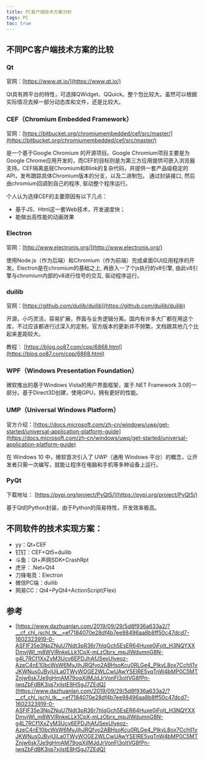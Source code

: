 ```yaml
---
title: PC客户端技术方案分析
tags: PC
toc: true
---
```



## 不同PC客户端技术方案的比较

### Qt

官网：[https://www.qt.io/](https://www.qt.io/)

Qt具有跨平台的特性，可选择QWidget、QQuick。整个包比较大。虽然可以根据实际情况去掉一部分动态库和文件，还是比较大。


### CEF（Chromium Embedded Framework）

官网：[https://bitbucket.org/chromiumembedded/cef/src/master/](https://bitbucket.org/chromiumembedded/cef/src/master/)

是一个基于Google Chromium 的开源项目。Google Chromium项目主要是为Google Chrome应用开发的，而CEF的目标则是为第三方应用提供可嵌入浏览器支持。CEF隔离底层Chromium和Blink的复杂代码，并提供一套产品级稳定的API，发布跟踪具体Chromium版本的分支，以及二进制包。
通过封装接口, 然后由chromium回调到自己的程序, 驱动整个程序运行。

个人认为选择CEF的主要原因有以下几点：

- 基于JS、Html这一套Web技术，开发速度快；
- 能做出高性能的动画效果


### Electron

官网：[http://www.electronjs.org/](http://www.electronjs.org/)


使用Node.js（作为后端）和Chromium（作为前端）完成桌面GUI应用程序的开发。Electron是在chromium的基础之上, 再嵌入一了个js执行的v8引擎, 由此v8引擎与chromium内部的v8进行信号的交互, 驱动程序运行。

### duilib

官网：[https://github.com/duilib/duilib](https://github.com/duilib/duilib)

开源，小巧灵活，容易扩展，界面与业务逻辑分离。国内有许多大厂都在用这个库，不过应该都进行过深入的定制，官方版本的更新并不频繁，文档跟其他几个比起来差距较大。

教程： [https://blog.oo87.com/cpp/6868.html](https://blog.oo87.com/cpp/6868.html)


### WPF（Windows Presentation Foundation）

微软推出的基于Windows Vista的用户界面框架，属于.NET Framework 3.0的一部分。基于Direct3D创建，使用GPU，拥有更好的性能。

### UMP（Universal Windows Platform）

官方介绍：[https://docs.microsoft.com/zh-cn/windows/uwp/get-started/universal-application-platform-guide](https://docs.microsoft.com/zh-cn/windows/uwp/get-started/universal-application-platform-guide)

在 Windows 10 中，微软首次引入了 UWP（通用 Windows 平台）的概念，让开发者只需一次编写，就能让程序在电脑和手机等多种设备上运行。

### PyQt

下载地址： [https://pypi.org/project/PyQt5/](https://pypi.org/project/PyQt5/)

基于Qt的Python封装，由于Python的简易特性，开发效率极高。



## 不同软件的技术实现方案：

- yy：Qt+CEF
- 钉钉：CEF+Qt5+duilib
- 斗鱼：Qt+声网SDK+CrashRpt
- 虎牙：.Net+Qt4
- 刀锋电竞：Electron
- 微信PC端：duilib
- 网易CC：Qt4+PyQt4+ActionScript(Flex)



## 参考

- [https://www.dazhuanlan.com/2019/09/29/5d8f936a633a2/?__cf_chl_jschl_tk__=ef7184070e28df4b7ee98496aa8b8ff50c47dcd7-1602323919-0-ASFIF35e3NpZNuU7Ndt3pR36r7hlqGch5EsER64Huxe0jFolt_H3NQYXXDmvjWl_m8WVlRnkeLLk1CpX-mLzObrx_mpJIWdumnG8N-g4L7RCf1XxZyM3Ucv6EPDJhAfJSexUlyeoz-AzeC4nE10bcWsW6MyJjhJRQfvo2ABHsoKcu0RLGe4_PIkvL8ox7CchII1vJKWNus0JBvjUiLa0TWyWOGE2WLCwUAwYSEIRE5vqTnW4bMP0C5MTZnjw6sk7Je9gHmAM79oqXilMJdJrVonFl3oItVG8fPn-iwqZbFdBK3iqj7xjlstE8HSgJ7ZEdQ](https://www.dazhuanlan.com/2019/09/29/5d8f936a633a2/?__cf_chl_jschl_tk__=ef7184070e28df4b7ee98496aa8b8ff50c47dcd7-1602323919-0-ASFIF35e3NpZNuU7Ndt3pR36r7hlqGch5EsER64Huxe0jFolt_H3NQYXXDmvjWl_m8WVlRnkeLLk1CpX-mLzObrx_mpJIWdumnG8N-g4L7RCf1XxZyM3Ucv6EPDJhAfJSexUlyeoz-AzeC4nE10bcWsW6MyJjhJRQfvo2ABHsoKcu0RLGe4_PIkvL8ox7CchII1vJKWNus0JBvjUiLa0TWyWOGE2WLCwUAwYSEIRE5vqTnW4bMP0C5MTZnjw6sk7Je9gHmAM79oqXilMJdJrVonFl3oItVG8fPn-iwqZbFdBK3iqj7xjlstE8HSgJ7ZEdQ)